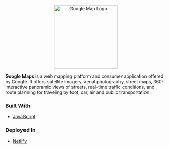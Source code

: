<p align="center">
    <img width="200" height="auto" src="https://cdn.vox-cdn.com/thumbor/pOMbzDvdEWS8NIeUuhxp23wi_cU=/1400x1400/filters:format(png)/cdn.vox-cdn.com/uploads/chorus_asset/file/19700731/googlemaps.png" alt="Google Map Logo" />
</p>
   
**Google Maps** is a web mapping platform and consumer application offered by Google. It offers satellite imagery, aerial photography, street maps, 360° interactive panoramic views of streets, real-time traffic conditions, and route planning for traveling by foot, car, air and public transportation


### Built With
* [JavaScript](https://en.wikipedia.org/wiki/JavaScript)

### Deployed In
* [Netlify](https://netlify.com/)
